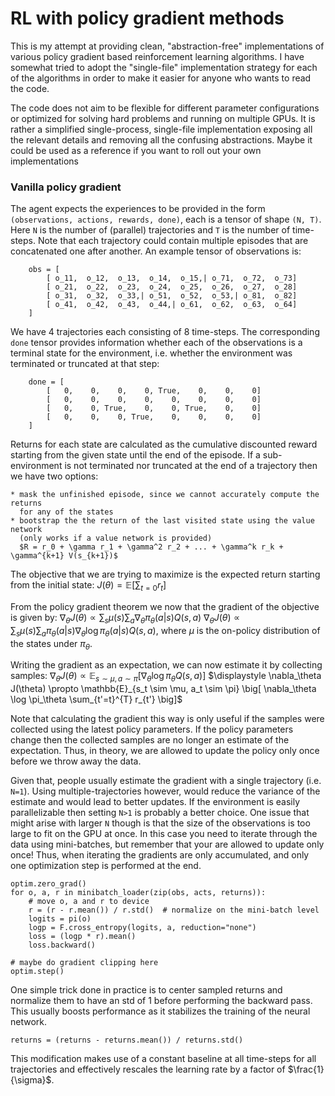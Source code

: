 # RL with policy gradient methods

This is my attempt at providing clean, "abstraction-free" implementations of
various policy gradient based reinforcement learning algorithms. I have somewhat
tried to adopt the "single-file" implementation strategy for each of the
algorithms in order to make it easier for anyone who wants to read the code.

The code does not aim to be flexible for different parameter configurations or
optimized for solving hard problems and running on multiple GPUs. It is rather a
simplified single-process, single-file implementation exposing all the relevant
details and removing all the confusing abstractions. Maybe it could be used as a
reference if you want to roll out your own implementations

### Vanilla policy gradient
The agent expects the experiences to be provided in the form
`(observations, actions, rewards, done)`, each is a tensor of shape `(N, T)`.
Here `N` is the number of (parallel) trajectories and `T` is the number of
time-steps. Note that each trajectory could contain multiple episodes that are
concatenated one after another. An example tensor of observations is:
```python3
    obs = [
        [ o_11,  o_12,  o_13,  o_14,  o_15,| o_71,  o_72,  o_73]
        [ o_21,  o_22,  o_23,  o_24,  o_25,  o_26,  o_27,  o_28]
        [ o_31,  o_32,  o_33,| o_51,  o_52,  o_53,| o_81,  o_82]
        [ o_41,  o_42,  o_43,  o_44,| o_61,  o_62,  o_63,  o_64]
    ]
```

We have 4 trajectories each consisting of 8 time-steps. The corresponding `done`
tensor provides information whether each of the observations is a terminal state
for the environment, i.e. whether the environment was terminated or truncated at
that step:
```python3
    done = [
        [   0,    0,    0,    0, True,    0,    0,    0]
        [   0,    0,    0,    0,    0,    0,    0,    0]
        [   0,    0, True,    0,    0, True,    0,    0]
        [   0,    0,    0, True,    0,    0,    0,    0]
    ]
```

Returns for each state are calculated as the cumulative discounted reward starting
from the given state until the end of the episode. If a sub-environment is not
terminated nor truncated at the end of a trajectory then we have two options:

    * mask the unfinished episode, since we cannot accurately compute the returns
      for any of the states
    * bootstrap the the return of the last visited state using the value network
      (only works if a value network is provided)
      $R = r_0 + \gamma r_1 + \gamma^2 r_2 + ... + \gamma^k r_k + \gamma^{k+1} V(s_{k+1})$

The objective that we are trying to maximize is the expected return starting from
the initial state:
$J(\theta) = \mathbb{E} \big[ \sum_{t=0} r_t \big]$

From the policy gradient theorem we now that the gradient of the objective is
given by:
$\displaystyle \nabla_\theta J(\theta) \propto \sum_s \mu(s) \sum_a \nabla_\theta \pi_\theta(a|s) Q(s, a)$
$\displaystyle \nabla_\theta J(\theta) \propto \sum_s \mu(s) \sum_a \pi_\theta(a|s) \nabla_\theta \log \pi_\theta(a|s) Q(s,a)$,
where $\mu$ is the on-policy distribution of the states under $\pi_\theta$.

Writing the gradient as an expectation, we can now estimate it by collecting
samples:
$\nabla_\theta J(\theta) \propto \mathbb{E}_{s \sim \mu, a \sim \pi} \big[ \nabla_\theta \log \pi_\theta Q(s,a) \big]$
$\displaystyle \nabla_\theta J(\theta) \propto \mathbb{E}_{s_t \sim \mu, a_t \sim \pi} \big[ \nabla_\theta \log \pi_\theta \sum_{t'=t}^{T} r_{t'} \big]$

Note that calculating the gradient this way is only useful if the samples were
collected using the latest policy parameters. If the policy parameters change
then the collected samples are no longer an estimate of the expectation. Thus,
in theory, we are allowed to update the policy only once before we throw away
the data.

Given that, people usually estimate the gradient with a single
trajectory (i.e. `N=1`). Using multiple-trajectories however, would reduce the
variance of the estimate and would lead to better updates. If the environment is
easily parallelizable then setting `N>1` is probably a better choice. One issue
that might arise with larger `N` though is that the size of the observations is
too large to fit on the GPU at once. In this case you need to iterate through
the data using mini-batches, but remember that your are allowed to update only
once! Thus, when iterating the gradients are only accumulated, and only one
optimization step is performed at the end.
```python3
optim.zero_grad()
for o, a, r in minibatch_loader(zip(obs, acts, returns)):
    # move o, a and r to device
    r = (r - r.mean()) / r.std()  # normalize on the mini-batch level
    logits = pi(o)
    logp = F.cross_entropy(logits, a, reduction="none")
    loss = (logp * r).mean()
    loss.backward()

# maybe do gradient clipping here
optim.step()
```

One simple trick done in practice is to center sampled returns and normalize
them to have an std of 1 before performing the backward pass. This usually boosts
performance as it stabilizes the training of the neural network.

```python3
returns = (returns - returns.mean()) / returns.std()
```

This modification makes use of a constant baseline at all time-steps for all
trajectories and effectively rescales the learning rate by a factor of $\frac{1}{\sigma}$.


